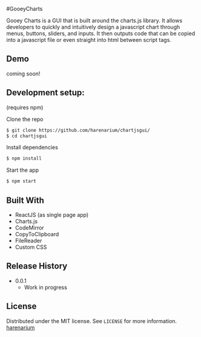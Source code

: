 #GooeyCharts

Gooey Charts is a GUI that is built around the charts.js library. It allows developers to quickly and intuitively design a javascript chart through menus, buttons, sliders, and inputs. It then outputs code that can be copied into a javascript file or even straight into html between script tags.


## Demo

coming soon!


## Development setup:

(requires npm)

Clone the repo

```sh
$ git clone https://github.com/harenarium/chartjsgui/
$ cd chartjsgui
```

Install dependencies

```sh
$ npm install
```
Start the app

```sh
$ npm start
```

## Built With

* ReactJS (as single page app)
* Charts.js
* CodeMirror
* CopyToClipboard
* FileReader
* Custom CSS

## Release History

* 0.0.1
    * Work in progress

## License

Distributed under the MIT license. See ``LICENSE`` for more information.
[harenarium](https://github.com/harenarium)
